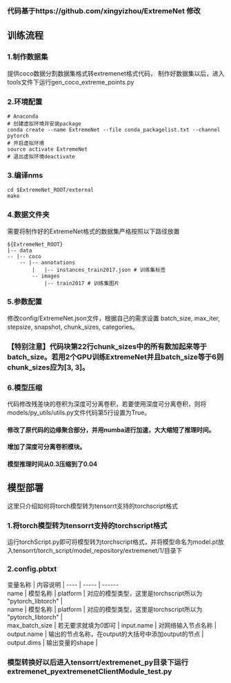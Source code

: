 ### 代码基于https://github.com/xingyizhou/ExtremeNet 修改 
## 训练流程
### 1.制作数据集
提供coco数据分割数据集格式转extremenet格式代码，
制作好数据集以后，进入tools文件下运行gen_coco_extreme_points.py
### 2.环境配置
```
# Anaconda
# 创建虚拟环境并安装package
conda create --name ExtremeNet --file conda_packagelist.txt --channel pytorch
# 开启虚拟环境
source activate ExtremeNet
# 退出虚拟环境deactivate
```  
### 3.编译nms
```
cd $ExtremeNet_ROOT/external
make
```
### 4.数据文件夹
需要将制作好的ExtremeNet格式的数据集严格按照以下路径放置
```
${ExtremeNet_ROOT}
|-- data
-- |-- coco
    -- |-- annotations
        |   |-- instances_train2017.json # 训练集标签
        -- images
            |-- train2017 # 训练集图片
```
### 5.参数配置
修改config/ExtremeNet.json文件，根据自己的需求设置 batch_size, max_iter, stepsize, snapshot, chunk_sizes, categories。

### 【特别注意】代码块第22行chunk_sizes中的所有数加起来等于batch_size。若用2个GPU训练ExtremeNet并且batch_size等于6则chunk_sizes应为[3, 3]。

### 6.模型压缩
代码修改残差块的卷积为深度可分离卷积，若要使用深度可分离卷积，则将models/py_utils/utils.py文件代码第5行设置为True。

#### 修改了原代码的边缘聚合部分，并用numba进行加速，大大缩短了推理时间。
#### 增加了深度可分离卷积模块。
#### 模型推理时间从0.3压缩到了0.04

## 模型部署
这里只介绍如何将torch模型转为tensorrt支持的torchscript格式
### 1.将torch模型转为tensorrt支持的torchscript格式
运行torchScript.py即可将模型转为torchscript格式，并将模型命名为model.pt放入tensorrt/torch_script/model_repository/extremenet/1/目录下
### 2.config.pbtxt
 变量名称  | 内容说明  |
 ---- | ----- | ------  
 name  | 模型名称 | 
 platform  | 对应的模型类型，这里是torchscript所以为 "pytorch_libtorch" |  
 name  | 模型名称 | 
 platform  | 对应的模型类型，这里是torchscript所以为 "pytorch_libtorch" |  
 max_batch_size  | 若无要求就填为0即可 | 
 input.name  | 对网络输入节点名称 |  
 output.name  | 输出的节点名称，在output的大括号中添加output的节点 | 
 output.dims  | 输出变量的shape |  
 
 ### 模型转换好以后进入tensorrt/extremenet_py目录下运行extremenet_pyextremenetClientModule_test.py

